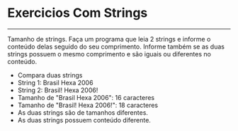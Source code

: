 # Exercicios Com Strings
___
 
 Tamanho de strings.  Faça um programa que leia 2 strings e informe o conteúdo delas seguido do seu comprimento. Informe também se as duas strings possuem o mesmo comprimento e são iguais ou diferentes no conteúdo. 
 
 * Compara duas strings 
 * String 1: Brasil Hexa 2006 
 * String 2: Brasil! Hexa 2006!  
 * Tamanho de "Brasil Hexa 2006": 16 caracteres 
 * Tamanho de "Brasil! Hexa 2006!": 18 caracteres  
 * As duas strings são de tamanhos diferentes. 
 * As duas strings possuem conteúdo diferente.
